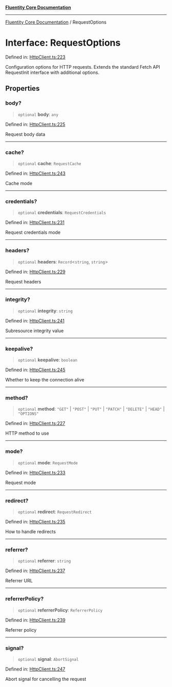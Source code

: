 [**Fluentity Core Documentation**](../README.md)

***

[Fluentity Core Documentation](../globals.md) / RequestOptions

# Interface: RequestOptions

Defined in: [HttpClient.ts:223](https://github.com/cedricpierre/fluentity-core/blob/8e2af2c49efe8e91127ddf71a1f873baf08b923d/src/HttpClient.ts#L223)

Configuration options for HTTP requests.
Extends the standard Fetch API RequestInit interface with additional options.

## Properties

### body?

> `optional` **body**: `any`

Defined in: [HttpClient.ts:225](https://github.com/cedricpierre/fluentity-core/blob/8e2af2c49efe8e91127ddf71a1f873baf08b923d/src/HttpClient.ts#L225)

Request body data

***

### cache?

> `optional` **cache**: `RequestCache`

Defined in: [HttpClient.ts:243](https://github.com/cedricpierre/fluentity-core/blob/8e2af2c49efe8e91127ddf71a1f873baf08b923d/src/HttpClient.ts#L243)

Cache mode

***

### credentials?

> `optional` **credentials**: `RequestCredentials`

Defined in: [HttpClient.ts:231](https://github.com/cedricpierre/fluentity-core/blob/8e2af2c49efe8e91127ddf71a1f873baf08b923d/src/HttpClient.ts#L231)

Request credentials mode

***

### headers?

> `optional` **headers**: `Record`\<`string`, `string`\>

Defined in: [HttpClient.ts:229](https://github.com/cedricpierre/fluentity-core/blob/8e2af2c49efe8e91127ddf71a1f873baf08b923d/src/HttpClient.ts#L229)

Request headers

***

### integrity?

> `optional` **integrity**: `string`

Defined in: [HttpClient.ts:241](https://github.com/cedricpierre/fluentity-core/blob/8e2af2c49efe8e91127ddf71a1f873baf08b923d/src/HttpClient.ts#L241)

Subresource integrity value

***

### keepalive?

> `optional` **keepalive**: `boolean`

Defined in: [HttpClient.ts:245](https://github.com/cedricpierre/fluentity-core/blob/8e2af2c49efe8e91127ddf71a1f873baf08b923d/src/HttpClient.ts#L245)

Whether to keep the connection alive

***

### method?

> `optional` **method**: `"GET"` \| `"POST"` \| `"PUT"` \| `"PATCH"` \| `"DELETE"` \| `"HEAD"` \| `"OPTIONS"`

Defined in: [HttpClient.ts:227](https://github.com/cedricpierre/fluentity-core/blob/8e2af2c49efe8e91127ddf71a1f873baf08b923d/src/HttpClient.ts#L227)

HTTP method to use

***

### mode?

> `optional` **mode**: `RequestMode`

Defined in: [HttpClient.ts:233](https://github.com/cedricpierre/fluentity-core/blob/8e2af2c49efe8e91127ddf71a1f873baf08b923d/src/HttpClient.ts#L233)

Request mode

***

### redirect?

> `optional` **redirect**: `RequestRedirect`

Defined in: [HttpClient.ts:235](https://github.com/cedricpierre/fluentity-core/blob/8e2af2c49efe8e91127ddf71a1f873baf08b923d/src/HttpClient.ts#L235)

How to handle redirects

***

### referrer?

> `optional` **referrer**: `string`

Defined in: [HttpClient.ts:237](https://github.com/cedricpierre/fluentity-core/blob/8e2af2c49efe8e91127ddf71a1f873baf08b923d/src/HttpClient.ts#L237)

Referrer URL

***

### referrerPolicy?

> `optional` **referrerPolicy**: `ReferrerPolicy`

Defined in: [HttpClient.ts:239](https://github.com/cedricpierre/fluentity-core/blob/8e2af2c49efe8e91127ddf71a1f873baf08b923d/src/HttpClient.ts#L239)

Referrer policy

***

### signal?

> `optional` **signal**: `AbortSignal`

Defined in: [HttpClient.ts:247](https://github.com/cedricpierre/fluentity-core/blob/8e2af2c49efe8e91127ddf71a1f873baf08b923d/src/HttpClient.ts#L247)

Abort signal for cancelling the request
